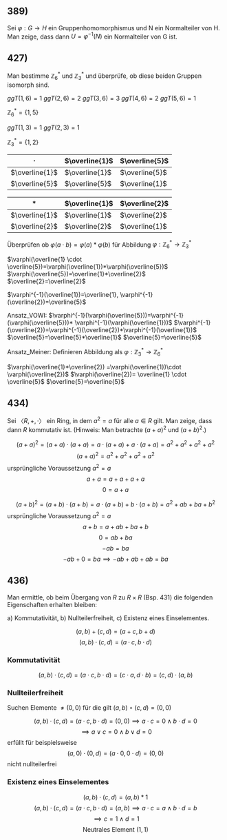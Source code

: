 ## 389) 
Sei $\varphi: G → H$ ein Gruppenhomomorphismus und N ein Normalteiler von H. Man zeige,
dass dann $U =\varphi^{-1}(N)$ ein Normalteiler von G ist.

## 427) 
Man bestimme $\mathbb{Z}^{*}_{6}$ und $\mathbb{Z}^{*}_{3}$ und überprüfe, ob diese beiden Gruppen isomorph sind.

$ggT(1,6)=1$
$ggT(2,6)=2$
$ggT(3,6)=3$
$ggT(4,6)=2$
$ggT(5,6)=1$

$\mathbb{Z}^{*}_{6}=\{ 1,5 \}$

$ggT(1,3)=1$
$ggT(2,3)=1$

$\mathbb{Z}^{*}_{3}=\{ 1,2 \}$

| $\cdot$        | $\overline{1}$ | $\overline{5}$ |
| -------------- | -------------- | -------------- |
| $\overline{1}$ | $\overline{1}$ | $\overline{5}$ |
| $\overline{5}$ | $\overline{5}$ | $\overline{1}$ |
 
| $*$            | $\overline{1}$ | $\overline{2}$ |
| -------------- | -------------- | -------------- |
| $\overline{1}$ | $\overline{1}$ | $\overline{2}$ |
| $\overline{2}$ | $\overline{2}$ | $\overline{1}$ |
Überprüfen ob
$\varphi(a\cdot b) = \varphi(a) * \varphi (b)$
für Abbildung
$\varphi:\mathbb{Z}^{*}_{6}\rightarrow \mathbb{Z}^{*}_{3}$

$\varphi(\overline{1} \cdot \overline{5})=\varphi(\overline{1})*\varphi(\overline{5})$
$\varphi(\overline{5})=\overline{1}*\overline{2}$
$\overline{2}=\overline{2}$

$\varphi^{-1}(\overline{1})=\overline{1}, \varphi^{-1}(\overline{2})=\overline{5}$

Ansatz_VOWI:
$\varphi^{-1}(\varphi(\overline{5}))=\varphi^{-1}(\varphi(\overline{5}))* \varphi^{-1}(\varphi(\overline{1}))$
$\varphi^{-1}(\overline{2})=\varphi^{-1}(\overline{2})*\varphi^{-1}(\overline{1})$
$\overline{5}=\overline{5}*\overline{1}$
$\overline{5}=\overline{5}$

Ansatz_Meiner:
Definieren Abbildung als
$\varphi:\mathbb{Z}^{*}_{3} \rightarrow \mathbb{Z}^{*}_{6}$

$\varphi(\overline{1}*\overline{2}) =\varphi(\overline{1})\cdot \varphi(\overline{2})$
$\varphi(\overline{2})= \overline{1} \cdot \overline{5}$
$\overline{5}=\overline{5}$
## 434) 
Sei $〈R, +, ·〉$ ein Ring, in dem $a^{2} = a$ für alle $a ∈ R$ gilt. Man zeige, dass dann $R$ kommutativ
ist. (Hinweis: Man betrachte $(a + a)^{2}$ und $(a + b)^{2}$.)

$$
(a+a)^{2}=(a+a)\cdot(a+a)= a\cdot(a+a)+a \cdot(a+a) =a^{2}+a^{2}+a^{2}+a^{2}
$$
$$
(a+a)^{2}=a^{2}+a^{2}+a^{2}+a^{2}
$$
ursprüngliche Voraussetzung $a^{2}=a$
$$
a+a=a+a+a+a
$$
$$
0=a+a
$$



$$
(a+b)^{2}=(a+b)\cdot(a+b)= a\cdot(a+b)+b\cdot(a+b) =a^{2}+ab+ba+b^{2}
$$
ursprüngliche Voraussetzung $a^{2}=a$
$$
a+b=a+ab+ba+b
$$
$$
0=ab+ba
$$
$$
-ab=ba
$$
$$
-ab+0=ba \implies -ab+ab+ab=ba
$$
## 436) 
Man ermittle, ob beim Übergang von $R$ zu $R × R$ (Bsp. 431) die folgenden Eigenschaften
erhalten bleiben:

a) Kommutativität, b) Nullteilerfreiheit, c) Existenz eines Einselementes.

$$(a, b) + (c, d) = (a + c, b + d)$$
$$(a, b) · (c, d) = (a · c, b · d)$$
### Kommutativität
$$
(a,b)\cdot(c,d)=(a\cdot c,b \cdot d)=(c\cdot a,d \cdot b)=(c,d)\cdot(a,b)
$$
### Nullteilerfreiheit
Suchen Elemente $\not= (0,0)$ für die gilt $(a,b)\circ(c,d)=(0,0)$

$$
(a,b)\cdot(c,d)=(a\cdot c,b\cdot d)=(0,0) \implies a\cdot c = 0 \land b \cdot d=0 
$$
$$
\implies a \lor c = 0 \land b \lor d=0
$$
erfüllt für beispielsweise
$$
(a,0)\cdot(0,d)=(a\cdot 0, 0\cdot d)=(0,0)
$$
nicht nullteilerfrei
### Existenz eines Einselementes
$$
(a,b)\cdot(c,d)=(a,b)*1
$$
$$
(a,b)\cdot(c,d)=(a\cdot c,b\cdot d) =(a,b) \implies a \cdot c = a \land b \cdot d = b
$$
$$
\implies c = 1 \land d = 1
$$
$$
\text{ Neutrales Element }(1,1)
$$

 